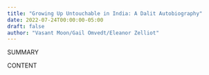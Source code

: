 ```yaml
---
title: "Growing Up Untouchable in India: A Dalit Autobiography"
date: 2022-07-24T00:00:00-05:00
draft: false
author: "Vasant Moon/Gail Omvedt/Eleanor Zelliot"
---
```


SUMMARY

<!--more-->

CONTENT